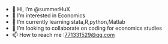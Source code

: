 - 👋 Hi, I’m @summerHuX
- 👀 I’m interested in Economics 
- 🌱 I’m currently learning stata,R,python,Matlab
- 💞️ I’m looking to collaborate on coding for economics studies
- 📫 How to reach me :771331529@qq.com

<!---
summerHuX/summerHuX is a ✨ special ✨ repository because its `README.md` (this file) appears on your GitHub profile.
You can click the Preview link to take a look at your changes.
--->
